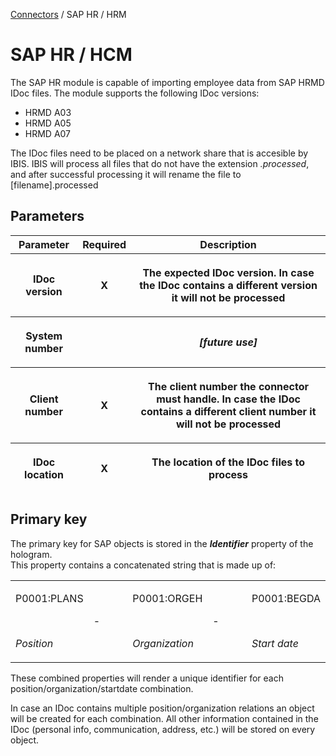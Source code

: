 <a href="javascript:void(0)" class="help-trigger"
data-helpkey="SysPage_Connector">Connectors</a> / SAP HR / HRM

# SAP HR / HCM

The SAP HR module is capable of importing employee data from SAP HRMD
IDoc files. The module supports the following IDoc versions:

-   HRMD A03
-   HRMD A05
-   HRMD A07

The IDoc files need to be placed on a network share that is accesible by
IBIS. IBIS will process all files that do not have the extension
*.processed*, and after successful processing it will rename the file to
\[filename\].processed

## Parameters

<table class="table table-bordered">
<thead class="thead-light">
<tr class="header">
<th>Parameter</th>
<th class="text-center">Required</th>
<th>Description</th>
</tr>
<tr class="odd">
<th><p>IDoc version</p></th>
<th><p><strong>X</strong></p></th>
<th><p>The expected IDoc version. In case the IDoc contains a different
version it will not be processed</p></th>
</tr>
<tr class="header">
<th><p>System number</p></th>
<th><p><strong> </strong></p></th>
<th><p><em>[future use]</em></p></th>
</tr>
<tr class="odd">
<th><p>Client number</p></th>
<th><p><strong>X</strong></p></th>
<th><p>The client number the connector must handle. In case the IDoc
contains a different client number it will not be processed</p></th>
</tr>
<tr class="header">
<th><p>IDoc location</p></th>
<th><p><strong>X</strong></p></th>
<th><p>The location of the IDoc files to process</p></th>
</tr>
</thead>
&#10;</table>

## Primary key

The primary key for SAP objects is stored in the ***Identifier***
property of the hologram.  
This property contains a concatenated string that is made up of:

<table class="table table-bordered">
<colgroup>
<col style="width: 20%" />
<col style="width: 20%" />
<col style="width: 20%" />
<col style="width: 20%" />
<col style="width: 20%" />
</colgroup>
<tbody>
<tr class="odd">
<td><p>P0001:PLANS</p>
<p> </p>
<p><em>Position</em></p></td>
<td width="16"><p>-</p></td>
<td><p>P0001:ORGEH</p>
<p> </p>
<p><em>Organization</em></p></td>
<td><p>-</p></td>
<td><p>P0001:BEGDA</p>
<p> </p>
<p><em>Start date</em></p></td>
</tr>
</tbody>
</table>

These combined properties will render a unique identifier for each
position/organization/startdate combination.  
  
In case an IDoc contains multiple position/organization relations an
object will be created for each combination. All other information
contained in the IDoc (personal info, communication, address, etc.) will
be stored on every object.
